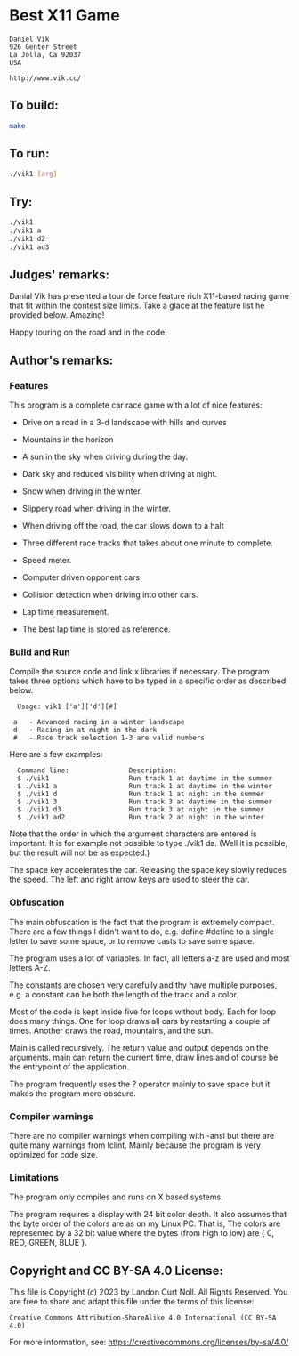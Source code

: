 # Best X11 Game

    Daniel Vik
    926 Genter Street
    La Jolla, Ca 92037
    USA

    http://www.vik.cc/

## To build:

```sh
make
```

## To run:

```sh
./vik1 [arg]
```

## Try:

```sh
./vik1
./vik1 a
./vik1 d2
./vik1 ad3
```

## Judges' remarks:

Danial Vik has presented a tour de force feature rich X11-based
racing game that fit within the contest size limits.  Take a
glace at the feature list he provided below.  Amazing!

Happy touring on the road and in the code!

## Author's remarks:

### Features

This program is a complete car race game with a lot of nice features:

*  Drive on a road in a 3-d landscape with hills and curves

*  Mountains in the horizon

*  A sun in the sky when driving during the day.

*  Dark sky and reduced visibility when driving at night.

*  Snow when driving in the winter.

*  Slippery road when driving in the winter.

*  When driving off the road, the car slows down to a halt

*  Three different race tracks that takes about one minute to complete.

*  Speed meter.

*  Computer driven opponent cars.

*  Collision detection when driving into other cars.

*  Lap time measurement.

*  The best lap time is stored as reference.

### Build and Run

Compile the source code and link x libraries if necessary.
The program takes  three  options which have  to be  typed in a specific
order as described below.

      Usage: vik1 ['a']['d'][#]

	 a   - Advanced racing in a winter landscape
	 d   - Racing in at night in the dark
	 #   - Race track selection 1-3 are valid numbers

Here are a few examples:

      Command line:               Description:
      $ ./vik1                    Run track 1 at daytime in the summer
      $ ./vik1 a                  Run track 1 at daytime in the winter
      $ ./vik1 d                  Run track 1 at night in the summer
      $ ./vik1 3                  Run track 3 at daytime in the summer
      $ ./vik1 d3                 Run track 3 at night in the summer
      $ ./vik1 ad2                Run track 2 at night in the winter

Note that the  order  in which the  argument  characters are  entered is
important. It is for example not possible to type ./vik1 da. (Well it is
possible, but the result will not be as expected.)

The space key  accelerates  the car.   Releasing  the space  key  slowly
reduces the speed.  The left and right  arrow keys are used to steer the
car.

### Obfuscation

The main obfuscation  is the fact that the program is extremely compact.
There are a few things  I didn't want to do,  e.g. define #define  to a
single letter to save some space, or to remove casts to save some space.

The program  uses a lot of variables.  In fact, all letters a-z are used
and most letters A-Z.

The constants are chosen very  carefully and thy have multiple purposes,
e.g. a constant can be both the length of the track and a color.

Most of the code is kept  inside five for loops  without body.  Each for
loop  does many things.   One for  loop draws  all cars  by restarting a
couple of times. Another draws the road, mountains, and the sun.

Main is called recursively.  The return value  and output depends on the
arguments. main can return the current time, draw lines and of course be
the entrypoint of the application.

The program  frequently  uses the ? operator mainly to save space but it
makes the program more obscure.

### Compiler warnings

There  are no compiler warnings when compiling with -ansi  but there are
quite  many  warnings from lclint.  Mainly because  the program  is very
optimized for code size.

### Limitations

The program only compiles and runs on X based systems.

The program requires a display with 24 bit color depth.  It  also assumes
that the byte order of the colors  are as on my Linux PC.  That is,  The
colors are represented  by a 32 bit value where the bytes  (from high to
low) are { 0, RED, GREEN, BLUE }.

## Copyright and CC BY-SA 4.0 License:

This file is Copyright (c) 2023 by Landon Curt Noll.  All Rights Reserved.
You are free to share and adapt this file under the terms of this license:

    Creative Commons Attribution-ShareAlike 4.0 International (CC BY-SA 4.0)

For more information, see: https://creativecommons.org/licenses/by-sa/4.0/
